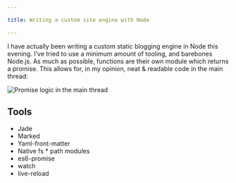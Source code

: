 ```yaml
---

title: Writing a custom site engine with Node

---
```


I have actually been writing a custom static blogging engine in Node this evening.
I've tried to use a minimum amount of tooling, and barebones Node.js. As much as possible, functions are
their own module which returns a promise. This allows for, in my opinion, neat & readable code in the main thread:

![Promise logic in the main thread](http://cl.ly/XImT/Screen%20Shot%202014-09-01%20at%2001.30.44.png)

## Tools

  - Jade
  - Marked
  - Yaml-front-matter
  - Native fs * path modules
  - es6-promise
  - watch
  - live-reload
